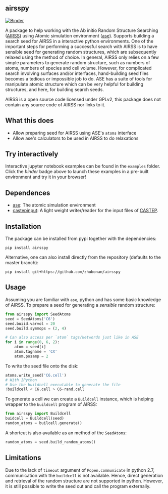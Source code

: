 airsspy
---------
[![Binder](https://mybinder.org/badge_logo.svg)](https://mybinder.org/v2/gh/zhubonan/airsspy/HEAD)

A package to help working with the Ab initio Random Structure Searching ([AIRSS](https://www.mtg.msm.cam.ac.uk/Codes/AIRSS))
using Atomic simulation environment ([ase](https://wiki.fysik.dtu.dk/ase/)).
Supports building a search seed for AIRSS in a interactive python environments.
One of the important steps for performing a successful search with AIRSS is to have sensible seed for generating 
random structures, which are subsequently relaxed using the method of choice.
In general, AIRSS only relies on a few simple parameters to generate random structure, such as numbers of atoms,
numbers of species and cell volume.
However, for complicated search involving surfaces and/or interfaces, hand-building seed files becomes a
tedious or impossible job to do.
ASE has a suite of tools for manipulate atomic structure which can be very helpful for building structures,
and here, for building search seeds.

AIRSS is a open source code licensed under GPLv2, 
this package does not contain any source code of AIRSS nor links to it.


What this does
--------------
* Allow preparing seed for AIRSS using ASE's `atoms` interface
* Allow ase's calculators to be used in AIRSS to do relaxations

Try interactively
-----------------
Interactive jupyter notebook examples can be found in the `examples` folder.
Click the *binder* badge above to launch these examples in a pre-built environment and try it in your browser!

Dependences
-----------
* [ase](https://wiki.fysik.dtu.dk/ase/): The atomic simulation environment
* [castepinput](https://gitlab.com/bz1/castepinput): A light weight writer/reader for the input files of [CASTEP](www.caste.org).

Installation
-----------

The package can be installed from pypi together with the dependencies:

```
pip install airsspy
```

Alternative, one can also install directly from the repository (defaults to the master branch):

```
pip install git+https://github.com/zhubonan/airsspy
```

Usage
-----
Assuming you are familiar with `ase`, python and has some basic knowledge of AIRSS.
To prepare a seed for generating a *sensible* random structure:

```python
from airsspy import SeedAtoms
seed = SeedAtoms('C6')
seed.buiid.varvol = 20
seed.build.symmops = (2, 4)

# Can also access per `atom` tags/ketwords just like in ASE
for i in range(0, 6, 2):
    atom = seed[i]
    atom.tagname = 'CX'
    atom.posamp = 2
```

To write the seed file onto the disk:

```python
atoms.write_seed('C6.cell')
# With IPython
# Use the buildcell executable to generate the file
!buildcell < C6.cell > C6-rand.cell
```

To generate a cell we can create a `Buildcell` instance,
which is helping wrapper to the `buildcell` program of AIRSS:

```python
from airsspy import Buildcell
buidcell = Buildcell(seed)
random_atoms = builcell.generate()
```

A shortcut is also available as an method of the `SeedAtoms`:

```python
random_atoms = seed.build_random_atoms()
```

Limitations
-----------
Due to the lack of `timeout` argument of `Popen.communicate` in python 2.7,
communication with the `buildcell` is not available. Hence, direct generation and 
retrieval of the random structure are not supported in python. However, it is 
still possible to write the seed out and call the program externally.
